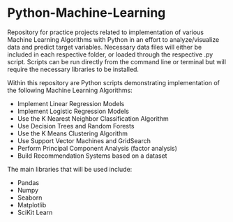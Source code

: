 # Python-Machine-Learning
Repository for practice projects related to implementation of various Machine Learning Algorithms with Python in an effort to analyze/visualize data and predict target variables. Necessary data files will either be included in each respective folder, or loaded through the respective .py script. Scripts can be run directly from the command line or terminal but will require the necessary libraries to be installed.

Within this repository are Python scripts demonstrating implementation of the following Machine Learning Algorithms:
- Implement Linear Regression Models
- Implement Logistic Regression Models
- Use the K Nearest Neighbor Classification Algorithm
- Use Decision Trees and Random Forests
- Use the K Means Clustering Algorithm
- Use Support Vector Machines and GridSearch
- Perform Principal Component Analysis (factor analysis) 
- Build Recommendation Systems based on a dataset

The main libraries that will be used include: 
- Pandas
- Numpy
- Seaborn
- Matplotlib
- SciKit Learn

